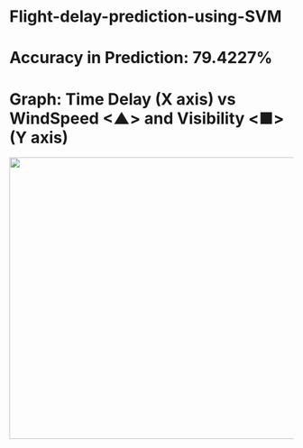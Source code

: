 # Flight-delay-prediction-using-SVM

# Accuracy in Prediction: 79.4227%

# Graph: **Time Delay (X axis) vs WindSpeed <▲> and Visibility <■> (Y axis)**


<img src="https://i.imgur.com/kALw1Ap.png" width="800" height="500"/>
